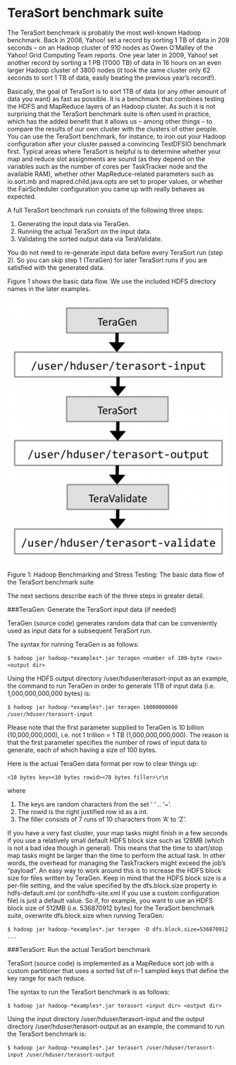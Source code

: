 # TeraSort benchmark suite

The TeraSort benchmark is probably the most well-known Hadoop benchmark. Back in 2008, Yahoo! set a record by sorting 1 TB of data in 209 seconds – on an Hadoop cluster of 910 nodes as Owen O’Malley of the Yahoo! Grid Computing Team reports. One year later in 2009, Yahoo! set another record by sorting a 1 PB (1’000 TB) of data in 16 hours on an even larger Hadoop cluster of 3800 nodes (it took the same cluster only 62 seconds to sort 1 TB of data, easily beating the previous year’s record!).

Basically, the goal of TeraSort is to sort 1TB of data (or any other amount of data you want) as fast as possible. It is a benchmark that combines testing the HDFS and MapReduce layers of an Hadoop cluster. As such it is not surprising that the TeraSort benchmark suite is often used in practice, which has the added benefit that it allows us – among other things – to compare the results of our own cluster with the clusters of other people. You can use the TeraSort benchmark, for instance, to iron out your Hadoop configuration after your cluster passed a convincing TestDFSIO benchmark first. Typical areas where TeraSort is helpful is to determine whether your map and reduce slot assignments are sound (as they depend on the variables such as the number of cores per TaskTracker node and the available RAM), whether other MapReduce-related parameters such as io.sort.mb and mapred.child.java.opts are set to proper values, or whether the FairScheduler configuration you came up with really behaves as expected.

A full TeraSort benchmark run consists of the following three steps:

1. Generating the input data via TeraGen.
2. Running the actual TeraSort on the input data.
3. Validating the sorted output data via TeraValidate.

You do not need to re-generate input data before every TeraSort run (step 2). So you can skip step 1 (TeraGen) for later TeraSort runs if you are satisfied with the generated data.

Figure 1 shows the basic data flow. We use the included HDFS directory names in the later examples.

![](hadoop-benchmarking-terasort-data-flow1-505x600.png)

Figure 1: Hadoop Benchmarking and Stress Testing: The basic data flow of the TeraSort benchmark suite

The next sections describe each of the three steps in greater detail.

###TeraGen: Generate the TeraSort input data (if needed)

TeraGen (source code) generates random data that can be conveniently used as input data for a subsequent TeraSort run.

The syntax for running TeraGen is as follows:

```
$ hadoop jar hadoop-*examples*.jar teragen <number of 100-byte rows> <output dir>
```

Using the HDFS output directory /user/hduser/terasort-input as an example, the command to run TeraGen in order to generate 1TB of input data (i.e. 1,000,000,000,000 bytes) is:

```
$ hadoop jar hadoop-*examples*.jar teragen 10000000000 /user/hduser/terasort-input
```

Please note that the first parameter supplied to TeraGen is 10 billion (10,000,000,000), i.e. not 1 trillion = 1 TB (1,000,000,000,000). The reason is that the first parameter specifies the number of rows of input data to generate, each of which having a size of 100 bytes.

Here is the actual TeraGen data format per row to clear things up:

```
<10 bytes key><10 bytes rowid><78 bytes filler>\r\n
```

where

1. The keys are random characters from the set ‘ ‘ .. ‘~’.
2. The rowid is the right justified row id as a int.
3. The filler consists of 7 runs of 10 characters from ‘A’ to ‘Z’.

If you have a very fast cluster, your map tasks might finish in a few seconds if you use a relatively small default HDFS block size such as 128MB (which is not a bad idea though in general). This means that the time to start/stop map tasks might be larger than the time to perform the actual task. In other words, the overhead for managing the TaskTrackers might exceed the job’s “payload”. An easy way to work around this is to increase the HDFS block size for files written by TeraGen. Keep in mind that the HDFS block size is a per-file setting, and the value specified by the dfs.block.size property in hdfs-default.xml (or conf/hdfs-site.xml if you use a custom configuration file) is just a default value. So if, for example, you want to use an HDFS block size of 512MB (i.e. 536870912 bytes) for the TeraSort benchmark suite, overwrite dfs.block.size when running TeraGen:

```
$ hadoop jar hadoop-*examples*.jar teragen -D dfs.block.size=536870912 ...
```

###TeraSort: Run the actual TeraSort benchmark

TeraSort (source code) is implemented as a MapReduce sort job with a custom partitioner that uses a sorted list of n-1 sampled keys that define the key range for each reduce.

The syntax to run the TeraSort benchmark is as follows:

```
$ hadoop jar hadoop-*examples*.jar terasort <input dir> <output dir>
```

Using the input directory /user/hduser/terasort-input and the output directory /user/hduser/terasort-output as an example, the command to run the TeraSort benchmark is:

```
$ hadoop jar hadoop-*examples*.jar terasort /user/hduser/terasort-input /user/hduser/terasort-output
```

